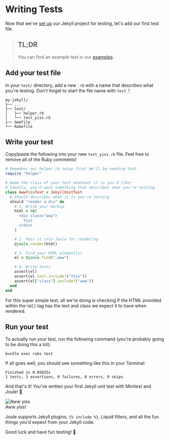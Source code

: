 # Writing Tests

Now that we've [set up](./setup.md) our Jekyll project for testing, let's add our first test file.

> ## TL;DR
> You can find an example test in our [examples](https://github.com/helpscout/jekyll-joule/tree/master/examples/test).

## Add your test file

In your `test/` directory, add a new `.rb` with a name that describes what you're testing. Don't forget to start the file name with `test_`!

```shell
my-jekyll/
├── ...
├── test/
│   ├── helper.rb
│   └── test_yiss.rb
├── Gemfile
└── Rakefile
```


## Write your test

Copy/paste the following into your new `test_yiss.rb` file. Feel free to remove all of the Ruby comments!

```ruby
# Remember our helper.rb setup file? We'll be needing that.
require "helper"

# Name the class of your test whatever it is you'd like!
# Ideally, you'd want something that describes what you're testing.
class AwwYissTest < JekyllUnitTest
  # should describes what it is you're testing
  should "render a div" do
    # 1. Write your markup
    html = %Q[
      <div class="aww">
        Yiss
      </div>
    ]

    # 2. Pass it into Joule for rendering
    @joule.render(html)

    # 3. Find your HTML element(s)
    el = @joule.find(".aww")

    # 4. Write tests
    assert(el)
    assert(el.text.include?("Yiss"))
    assert(el["class"].include?("aww"))
  end
end
```

For this super simple test, all we're doing is checking if the HTML provided within the `%Q[]` tag has the text and class we expect it to have when rendered.


## Run your test

To actually run your test, run the following command (you're probably going to be doing this a lot):

`bundle exec rake test`

If all goes well, you should see something like this in your Terminal:

```
Finished in 0.05835s
1 tests, 3 assertions, 0 failures, 0 errors, 0 skips
```

And that's it! You've written your first Jekyll unit test with Minitest and Joule! 🚀


![Aww yiss](https://media.giphy.com/media/S4P8Z5fiLRpOU/giphy.gif)<br>
_Aww yiss!_


Joule supports Jekyll plugins, `{% include %}`, Liquid filters, and all the fun things you'd expect from your Jekyll code.

Good luck and have fun testing! 🚀
